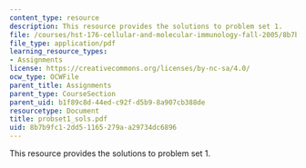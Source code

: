 ```yaml
---
content_type: resource
description: This resource provides the solutions to problem set 1.
file: /courses/hst-176-cellular-and-molecular-immunology-fall-2005/8b7b9fc12dd51165279aa29734dc6896_probset1_sols.pdf
file_type: application/pdf
learning_resource_types:
- Assignments
license: https://creativecommons.org/licenses/by-nc-sa/4.0/
ocw_type: OCWFile
parent_title: Assignments
parent_type: CourseSection
parent_uid: b1f89c8d-44ed-c92f-d5b9-8a907cb388de
resourcetype: Document
title: probset1_sols.pdf
uid: 8b7b9fc1-2dd5-1165-279a-a29734dc6896
---
```

This resource provides the solutions to problem set 1.